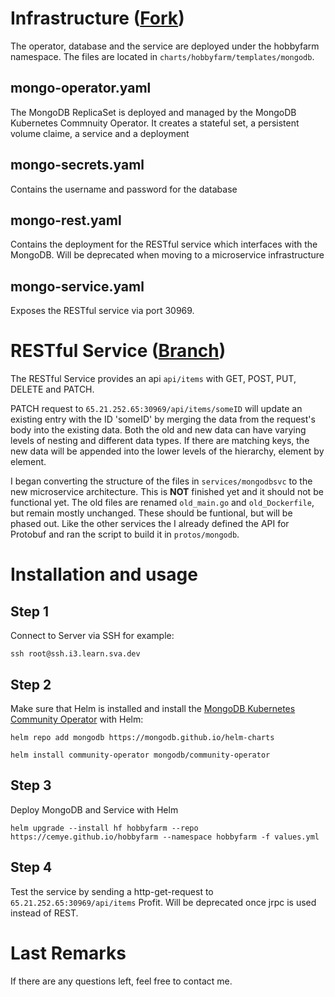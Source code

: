 # Infrastructure ([Fork](https://github.com/cemye/hobbyfarm))
The operator, database and the service are deployed under the hobbyfarm namespace. The files are located in `charts/hobbyfarm/templates/mongodb`.
## mongo-operator.yaml
The MongoDB ReplicaSet is deployed and managed by the MongoDB Kubernetes Commnuity Operator. It creates a stateful set, a persistent volume claime, a service and a deployment
## mongo-secrets.yaml
Contains the username and password for the database
## mongo-rest.yaml
Contains the deployment for the RESTful service which interfaces with the MongoDB. Will be deprecated when moving to a microservice infrastructure 
## mongo-service.yaml
Exposes the RESTful service via port 30969.

# RESTful Service ([Branch](https://github.com/svalabs/gargantua/tree/mongodb))
The RESTful Service provides an api `api/items` with GET, POST, PUT, DELETE and PATCH. 

PATCH request to `65.21.252.65:30969/api/items/someID` will update an existing entry with the ID 'someID' by merging the data from the request's body into the existing data. Both the old and new data can have varying levels of nesting and different data types. If there are matching keys, the new data will be appended into the lower levels of the hierarchy, element by element.
 
I began converting the structure of the files in `services/mongodbsvc` to the new microservice architecture. This is **NOT** finished yet and it should not be functional yet.
The old files are renamed `old_main.go` and `old_Dockerfile`, but remain mostly unchanged. These should be funtional, but will be phased out.
Like the other services the I already defined the API for Protobuf and ran the script to build it in `protos/mongodb`. 
 

# Installation and usage
## Step 1
Connect to Server via SSH for example:

`ssh root@ssh.i3.learn.sva.dev`

## Step 2   
Make sure that Helm is installed and install the [MongoDB Kubernetes Community Operator](https://github.com/mongodb/mongodb-kubernetes-operator/blob/master/README.md) with Helm:

`helm repo add mongodb https://mongodb.github.io/helm-charts`

`helm install community-operator mongodb/community-operator`


## Step 3
Deploy MongoDB and Service with Helm

`helm upgrade --install hf hobbyfarm --repo https://cemye.github.io/hobbyfarm --namespace hobbyfarm -f values.yml`

## Step 4 
Test the service by sending a http-get-request to `65.21.252.65:30969/api/items`
Profit.
Will be deprecated once jrpc is used instead of REST.


# Last Remarks
If there are any questions left, feel free to contact me.


